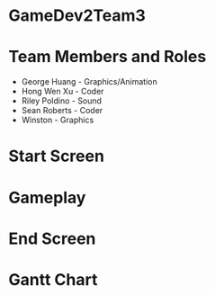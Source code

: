# GameDev2Team3

# Team Members and Roles
* George Huang - Graphics/Animation
* Hong Wen Xu - Coder
* Riley Poldino - Sound
* Sean Roberts - Coder
* Winston - Graphics

# Start Screen
# Gameplay
# End Screen
# Gantt Chart
